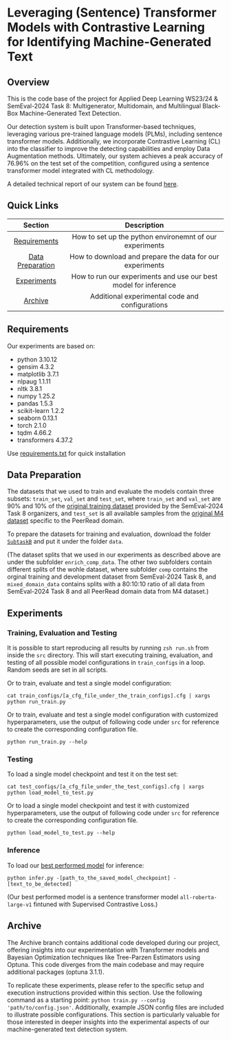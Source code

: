 # Leveraging (Sentence) Transformer Models with Contrastive Learning for Identifying Machine-Generated Text
## Overview
This is the code base of the project for Applied Deep Learning WS23/24 & SemEval-2024 Task 8: Multigenerator, Multidomain, and Multilingual Black-Box Machine-Generated Text Detection.

Our detection system is built upon Transformer-based techniques, leveraging various pre-trained language models (PLMs), including sentence transformer models. Additionally, we incorporate Contrastive Learning (CL) into the classifier to improve the detecting capabilities and employ Data Augmentation methods. Ultimately, our system achieves a peak accuracy of 76.96% on the test set of the competition, configured using a sentence transformer model integrated with CL methodology.  

A detailed technical report of our system can be found [here](SemEval_Task8_Paper.pdf).

## Quick Links
| Section                                 | Description                                                     |
| :-------------------------------------: |:--------------------------------------------------------------: |
| [Requirements](#Requirements)           | How to set up the python environemnt of our experiments         |
| [Data Preparation](#Data-Preparation)   | How to download and prepare the data for our experiments        |
| [Experiments](#Experiments)             | How to run our experiments and use our best model for inference |
| [Archive](#Archive)                     | Additional experimental code and configurations                 |

## Requirements
Our experiments are based on:
* python 3.10.12
* gensim 4.3.2
* matplotlib 3.7.1
* nlpaug 1.1.11
* nltk 3.8.1
* numpy 1.25.2
* pandas 1.5.3
* scikit-learn 1.2.2
* seaborn 0.13.1
* torch 2.1.0
* tqdm 4.66.2
* transformers 4.37.2

Use [requirements.txt](requirements.txt) for quick installation

## Data Preparation
The datasets that we used to train and evaluate the models contain three subsets: `train_set`, `val_set` and `test_set`, where `train_set` and `val_set` are 90% and 10% of the [original training dataset](https://github.com/mbzuai-nlp/SemEval2024-task8) provided by the SemEval-2024 Task 8 organizers, and `test_set` is all available samples from the [original M4 dataset](https://github.com/mbzuai-nlp/M4) specific to the PeerRead domain.

To prepare the datasets for training and evaluation, download the folder [`SubtaskB`](https://drive.google.com/drive/folders/1Hh8kD9NlbKfJLpJ_BRvcckN20Xpxxjh_?usp=share_link) and put it under the folder `data`.

(The dataset splits that we used in our experiments as described above are under the subfolder `enrich_comp_data`. The other two subfolders contain different splits of the wohle dataset, where subfolder `comp` contains the orginal training and development dataset from SemEval-2024 Task 8, and `mixed_domain_data` contains splits with a 80:10:10 ratio of all data from SemEval-2024 Task 8 and all PeerRead domain data from M4 dataset.)

## Experiments
### Training, Evaluation and Testing
It is possible to start reproducing all results by running `zsh run.sh` from inside the `src` directory. This will start executing training, evaluation, and testing of all possible model configurations in `train_configs` in a loop. Random seeds are set in all scripts.

Or to train, evaluate and test a single model configuration:
```
cat train_configs/[a_cfg_file_under_the_train_configs].cfg | xargs python run_train.py
```

Or to train, evaluate and test a single model configuration with customized hyperparameters, use the output of following code under `src` for reference to create the corresponding configuration file.
```
python run_train.py --help
```

### Testing
To load a single model checkpoint and test it on the test set:
```
cat test_configs/[a_cfg_file_under_the_test_configs].cfg | xargs python load_model_to_test.py
```

Or to load a single model checkpoint and test it with customized hyperparameters, use the output of following code under `src` for reference to create the corresponding configuration file.
```
python load_model_to_test.py --help
```

### Inference
To load our [best performed model](https://drive.google.com/file/d/10VTeF4KGdZMtmkXCbNIFK49bsjOQKbuz/view?usp=share_link) for inference:
```
python infer.py -[path_to_the_saved_model_checkpoint] -[text_to_be_detected]
```
(Our best performed model is a sentence transformer model `all-roberta-large-v1` fintuned with Supervised Contrastive Loss.)

## Archive
The Archive branch contains additional code developed during our project, offering insights into our experimentation with Transformer models and Bayesian Optimization techniques like Tree-Parzen Estimators using Optuna. This code diverges from the main codebase and may require additional packages (optuna 3.1.1).

To replicate these experiments, please refer to the specific setup and execution instructions provided within this section. Use the following command as a starting point: ```python train.py --config 'path/to/config.json'```. Additionally, example JSON config files are included to illustrate possible configurations. This section is particularly valuable for those interested in deeper insights into the experimental aspects of our machine-generated text detection system.
